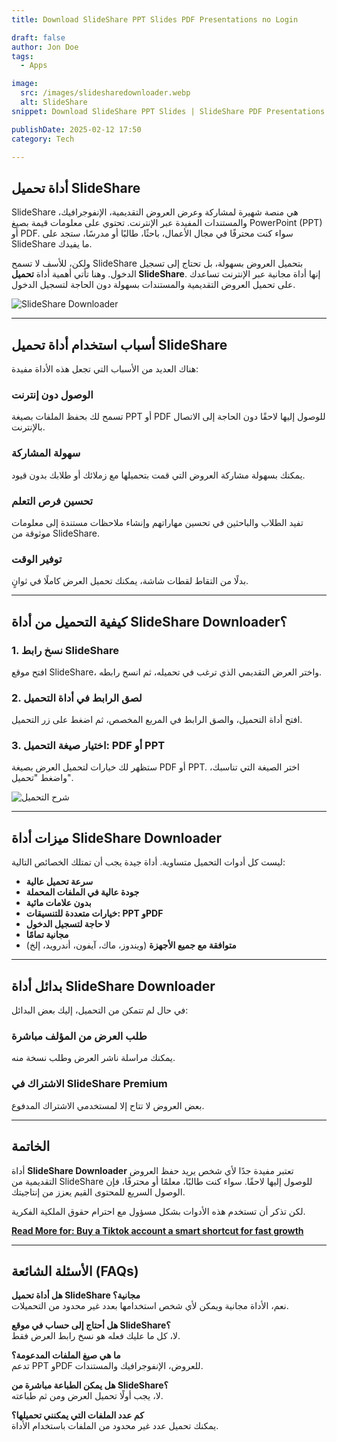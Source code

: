 ```yaml
---
title: Download SlideShare PPT Slides PDF Presentations no Login

draft: false
author: Jon Doe 
tags:
  - Apps

image:
  src: /images/slidesharedownloader.webp
  alt: SlideShare
snippet: Download SlideShare PPT Slides | SlideShare PDF Presentations | Easy SlideShare Downloader Without Login

publishDate: 2025-02-12 17:50
category: Tech

---
```


## **أداة تحميل SlideShare**

SlideShare هي منصة شهيرة لمشاركة وعرض العروض التقديمية، الإنفوجرافيك، والمستندات المفيدة عبر الإنترنت. تحتوي على معلومات قيمة بصيغ PowerPoint (PPT) أو PDF. سواء كنت محترفًا في مجال الأعمال، باحثًا، طالبًا أو مدرسًا، ستجد على SlideShare ما يفيدك.

ولكن، للأسف لا تسمح SlideShare بتحميل العروض بسهولة، بل تحتاج إلى تسجيل الدخول. وهنا تأتي أهمية أداة **تحميل SlideShare**. إنها أداة مجانية عبر الإنترنت تساعدك على تحميل العروض التقديمية والمستندات بسهولة دون الحاجة لتسجيل الدخول.

![SlideShare Downloader](/images/slidesharedownloader.webp "SlideShare Downloader")

---

## **أسباب استخدام أداة تحميل SlideShare**

هناك العديد من الأسباب التي تجعل هذه الأداة مفيدة:

### **الوصول دون إنترنت**
تسمح لك بحفظ الملفات بصيغة PPT أو PDF للوصول إليها لاحقًا دون الحاجة إلى الاتصال بالإنترنت.

### **سهولة المشاركة**
يمكنك بسهولة مشاركة العروض التي قمت بتحميلها مع زملائك أو طلابك بدون قيود.

### **تحسين فرص التعلم**
تفيد الطلاب والباحثين في تحسين مهاراتهم وإنشاء ملاحظات مستندة إلى معلومات موثوقة من SlideShare.

### **توفير الوقت**
بدلًا من التقاط لقطات شاشة، يمكنك تحميل العرض كاملًا في ثوانٍ.

---

## **كيفية التحميل من أداة SlideShare Downloader؟**

### **1. نسخ رابط SlideShare**
افتح موقع SlideShare، واختر العرض التقديمي الذي ترغب في تحميله، ثم انسخ رابطه.

### **2. لصق الرابط في أداة التحميل**
افتح أداة التحميل، والصق الرابط في المربع المخصص، ثم اضغط على زر التحميل.

### **3. اختيار صيغة التحميل: PDF أو PPT**
ستظهر لك خيارات لتحميل العرض بصيغة PDF أو PPT. اختر الصيغة التي تناسبك، واضغط "تحميل".

![شرح التحميل](/images/how-to-download.webp "SlideShare Downloader")

---

## **ميزات أداة SlideShare Downloader**

ليست كل أدوات التحميل متساوية. أداة جيدة يجب أن تمتلك الخصائص التالية:

- **سرعة تحميل عالية**  
- **جودة عالية في الملفات المحملة**  
- **بدون علامات مائية**  
- **خيارات متعددة للتنسيقات: PPT وPDF**  
- **لا حاجة لتسجيل الدخول**  
- **مجانية تمامًا**  
- **متوافقة مع جميع الأجهزة** (ويندوز، ماك، آيفون، أندرويد، إلخ)

---

## **بدائل أداة SlideShare Downloader**

في حال لم تتمكن من التحميل، إليك بعض البدائل:

### **طلب العرض من المؤلف مباشرة**
يمكنك مراسلة ناشر العرض وطلب نسخة منه.

### **الاشتراك في SlideShare Premium**
بعض العروض لا تتاح إلا لمستخدمي الاشتراك المدفوع.

---

## **الخاتمة**

أداة **SlideShare Downloader** تعتبر مفيدة جدًا لأي شخص يريد حفظ العروض التقديمية من SlideShare للوصول إليها لاحقًا. سواء كنت طالبًا، معلمًا أو محترفًا، فإن الوصول السريع للمحتوى القيم يعزز من إنتاجيتك.

لكن تذكر أن تستخدم هذه الأدوات بشكل مسؤول مع احترام حقوق الملكية الفكرية.

**[Read More for: Buy a Tiktok account a smart shortcut for fast growth](hi/blog/buy-a-tiktok-account-a-smart-shortcut-for-fast-growth "buy a tiktok account a smart shortcut for fast growth")**

---

## **الأسئلة الشائعة (FAQs)**

**هل أداة تحميل SlideShare مجانية؟**  
نعم، الأداة مجانية ويمكن لأي شخص استخدامها بعدد غير محدود من التحميلات.

**هل أحتاج إلى حساب في موقع SlideShare؟**  
لا، كل ما عليك فعله هو نسخ رابط العرض فقط.

**ما هي صيغ الملفات المدعومة؟**  
تدعم PPT وPDF للعروض، الإنفوجرافيك والمستندات.

**هل يمكن الطباعة مباشرة من SlideShare؟**  
لا، يجب أولًا تحميل العرض ومن ثم طباعته.

**كم عدد الملفات التي يمكنني تحميلها؟**  
يمكنك تحميل عدد غير محدود من الملفات باستخدام الأداة.

